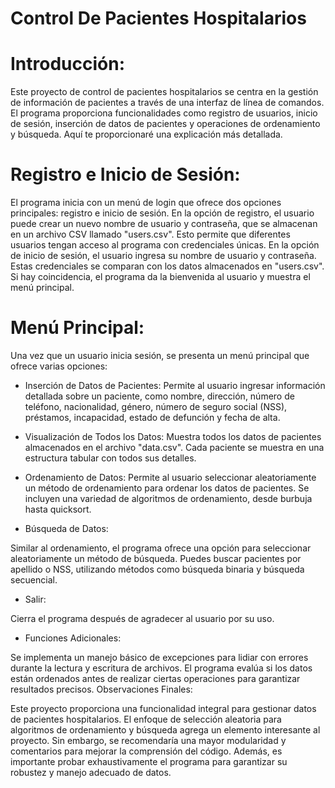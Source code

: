 # Control De Pacientes Hospitalarios

# Introducción:

Este proyecto de control de pacientes hospitalarios se centra en la gestión de información de pacientes a través de una interfaz de línea de comandos. El programa proporciona funcionalidades como registro de usuarios, inicio de sesión, inserción de datos de pacientes y operaciones de ordenamiento y búsqueda. Aquí te proporcionaré una explicación más detallada.

# Registro e Inicio de Sesión:

El programa inicia con un menú de login que ofrece dos opciones principales: registro e inicio de sesión. En la opción de registro, el usuario puede crear un nuevo nombre de usuario y contraseña, que se almacenan en un archivo CSV llamado "users.csv". Esto permite que diferentes usuarios tengan acceso al programa con credenciales únicas.
En la opción de inicio de sesión, el usuario ingresa su nombre de usuario y contraseña. Estas credenciales se comparan con los datos almacenados en "users.csv". Si hay coincidencia, el programa da la bienvenida al usuario y muestra el menú principal.

# Menú Principal:

Una vez que un usuario inicia sesión, se presenta un menú principal que ofrece varias opciones:

* Inserción de Datos de Pacientes:
Permite al usuario ingresar información detallada sobre un paciente, como nombre, dirección, número de teléfono, nacionalidad, género, número de seguro social (NSS), préstamos, incapacidad, estado de defunción y fecha de alta.

* Visualización de Todos los Datos:
Muestra todos los datos de pacientes almacenados en el archivo "data.csv". Cada paciente se muestra en una estructura tabular con todos sus detalles.

* Ordenamiento de Datos:
Permite al usuario seleccionar aleatoriamente un método de ordenamiento para ordenar los datos de pacientes. Se incluyen una variedad de algoritmos de ordenamiento, desde burbuja hasta quicksort.

* Búsqueda de Datos:

Similar al ordenamiento, el programa ofrece una opción para seleccionar aleatoriamente un método de búsqueda. Puedes buscar pacientes por apellido o NSS, utilizando métodos como búsqueda binaria y búsqueda secuencial.
- Salir:

Cierra el programa después de agradecer al usuario por su uso.
* Funciones Adicionales:

Se implementa un manejo básico de excepciones para lidiar con errores durante la lectura y escritura de archivos.
El programa evalúa si los datos están ordenados antes de realizar ciertas operaciones para garantizar resultados precisos.
Observaciones Finales:

Este proyecto proporciona una funcionalidad integral para gestionar datos de pacientes hospitalarios. El enfoque de selección aleatoria para algoritmos de ordenamiento y búsqueda agrega un elemento interesante al proyecto. Sin embargo, se recomendaría una mayor modularidad y comentarios para mejorar la comprensión del código. Además, es importante probar exhaustivamente el programa para garantizar su robustez y manejo adecuado de datos.
